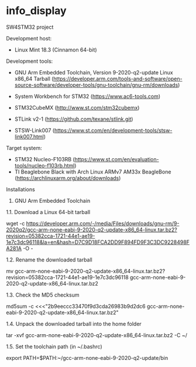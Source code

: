 # info_display

SW4STM32 project

Development host:
- Linux Mint 18.3 (Cinnamon 64-bit)

Development tools:
- GNU Arm Embedded Toolchain, Version 9-2020-q2-update Linux x86_64 Tarball (https://developer.arm.com/tools-and-software/open-source-software/developer-tools/gnu-toolchain/gnu-rm/downloads)

- System Workbench for STM32 (https://www.ac6-tools.com)
- STM32CubeMX (http://www.st.com/stm32cubemx)
- STLink v2-1 (https://github.com/texane/stlink.git)
- STSW-Link007 (https://www.st.com/en/development-tools/stsw-link007.html)

Target system:
- STM32 Nucleo-F103RB (https://www.st.com/en/evaluation-tools/nucleo-f103rb.html)
- TI Beaglebone Black with Arch Linux ARMv7 AM33x BeagleBone (https://archlinuxarm.org/about/downloads)

Installations

1. GNU Arm Embedded Toolchain

1.1. Download a Linux 64-bit tarball

wget -c https://developer.arm.com/-/media/Files/downloads/gnu-rm/9-2020q2/gcc-arm-none-eabi-9-2020-q2-update-x86_64-linux.tar.bz2?revision=05382cca-1721-44e1-ae19-1e7c3dc96118&la=en&hash=D7C9D18FCA2DD9F894FD9F3C3DC9228498FA281A -O -

1.2. Rename the downloaded tarball

mv gcc-arm-none-eabi-9-2020-q2-update-x86_64-linux.tar.bz2\?revision\=05382cca-1721-44e1-ae19-1e7c3dc96118 gcc-arm-none-eabi-9-2020-q2-update-x86_64-linux.tar.bz2

1.3. Check the MD5 checksum

md5sum -c <<<"2b9eeccc33470f9d3cda26983b9d2dc6 gcc-arm-none-eabi-9-2020-q2-update-x86_64-linux.tar.bz2"

1.4. Unpack the downloaded tarball into the home folder

tar -xvf gcc-arm-none-eabi-9-2020-q2-update-x86_64-linux.tar.bz2 -C ~/

1.5. Set the toolchain path (in ~/.bashrc)

export PATH=$PATH:~/gcc-arm-none-eabi-9-2020-q2-update/bin
